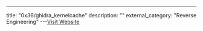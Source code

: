 ---
title: "0x36/ghidra_kernelcache"
description: ""
external_category: "Reverse Engineering"
---[Visit Website](https://github.com/0x36/ghidra_kernelcache)

